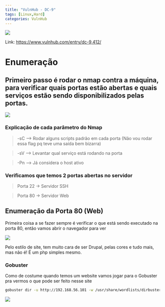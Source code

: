 ```yaml
---
title: "VulnHub - DC-9"
tags: [Linux,Hard]
categories: VulnHub
---
```


![](https://raw.githubusercontent.com/0x4rt3mis/0x4rt3mis.github.io/master/img/vulnhub-dc9/inicial.png)

Link: <https://www.vulnhub.com/entry/dc-9,412/>

# Enumeração

## Primeiro passo é rodar o nmap contra a máquina, para verificar quais portas estão abertas e quais serviços estão sendo disponibilizados pelas portas.

![](https://raw.githubusercontent.com/0x4rt3mis/0x4rt3mis.github.io/master/img/vulnhub-dc9/nmap.png)

### Explicação de cada parâmetro do Nmap

> -sC --> Rodar alguns scripts padrão em cada porta (Não vou rodar essa flag pq teve uma saída bem bizarra)

> -sV --> Levantar qual serviço está rodando na porta

> -Pn --> Já considera o host ativo

### Verificamos que temos 2 portas abertas no servidor

> Porta 22 -> Servidor SSH

> Porta 80 -> Servidor Web

## Enumeração da Porta 80 (Web)

Primeira coisa a se fazer sempre é verificar o que está sendo executado na porta 80, então vamos abrir o navegador para ver

![](https://raw.githubusercontent.com/0x4rt3mis/0x4rt3mis.github.io/master/img/vulnhub-dc9/web.png)

Pelo estilo de site, tem muito cara de ser Drupal, pelas cores e tudo mais, mas não é! É um php simples mesmo.

### Gobuster

Como de costume quando temos um website vamos jogar para o Gobuster pra vermos o que pode ser feito nesse site

```bash
gobuster dir -u http://192.168.56.101 -w /usr/share/wordlists/dirbuster/directory-list-2.3-small.txt -x php
```

![](https://raw.githubusercontent.com/0x4rt3mis/0x4rt3mis.github.io/master/img/vulnhub-dc9/gobuster.png)